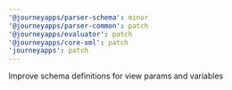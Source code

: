 ```yaml
---
'@journeyapps/parser-schema': minor
'@journeyapps/parser-common': patch
'@journeyapps/evaluator': patch
'@journeyapps/core-xml': patch
'journeyapps': patch
---
```


Improve schema definitions for view params and variables
